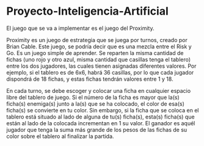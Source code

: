 # Proyecto-Inteligencia-Artificial

El juego que se va a implementar es el juego del Proximity.

Proximity es un juego de estrategia que se juega por turnos, creado por Brian Cable. Este
juego, se podría decir que es una mezcla entre el Risk y Go. Es un juego simple de aprender.
Se reparten la misma cantidad de fichas (uno rojo y otro azul, misma cantidad que casillas tenga el
tablero) entre los dos jugadores, las cuales tienen asignadas diferentes valores. Por ejemplo, si el
tablero es de 6x6, habrá 36 casillas, por lo que cada jugador dispondrá de 18 fichas, y estas fichas
tendrán valores entre 1 y 18.

En cada turno, se debe escoger y colocar una ficha en cualquier espacio libre del tablero de
juego. Si el número de la ficha es mayor que la(s) ficha(s) enemiga(s) junto a la(s) que se ha
colocado, el color de esa(s) ficha(s) se convierte en tu color. Sin embargo, si la ficha que se coloca
en el tablero está situado al lado de alguna de tu(s) ficha(s), esta(s) ficha(s) que están al lado de la
colocada incrementan en 1 su valor. El ganador es aquél jugador que tenga la suma más grande de
los pesos de las fichas de su color sobre el tablero al finalizar la partida.
